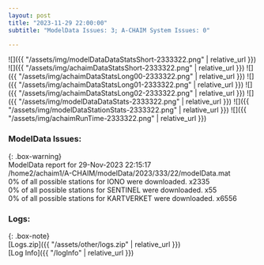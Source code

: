 ```yaml
---
layout: post
title: "2023-11-29 22:00:00"
subtitle: "ModelData Issues: 3; A-CHAIM System Issues: 0"

---
```


![]({{ "/assets/img/modelDataDataStatsShort-2333322.png" | relative_url }})
![]({{ "/assets/img/achaimDataStatsShort-2333322.png" | relative_url }})
![]({{ "/assets/img/achaimDataStatsLong00-2333322.png" | relative_url }})
![]({{ "/assets/img/achaimDataStatsLong01-2333322.png" | relative_url }})
![]({{ "/assets/img/achaimDataStatsLong02-2333322.png" | relative_url }})
![]({{ "/assets/img/modelDataDataStats-2333322.png" | relative_url }})
![]({{ "/assets/img/modelDataStationStats-2333322.png" | relative_url }})
![]({{ "/assets/img/achaimRunTime-2333322.png" | relative_url }})


### ModelData Issues:  
  
{: .box-warning}  
 ModelData report for 29-Nov-2023 22:15:17   
 /home2/achaim1/A-CHAIM/modelData/2023/333/22/modelData.mat   
 0% of all possible stations for IONO were downloaded. x2335   
 0% of all possible stations for SENTINEL were downloaded. x55   
 0% of all possible stations for KARTVERKET were downloaded. x6556   
  


### Logs:  
  
{: .box-note}  
[Logs.zip]({{ "/assets/other/logs.zip" | relative_url }})  
[Log Info]({{ "/logInfo" | relative_url }})  
